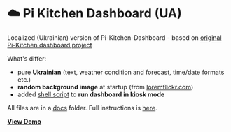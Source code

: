 #  :cloud: Pi Kitchen Dashboard (UA)
Localized (Ukrainian) version of Pi-Kitchen-Dashboard - based on [original Pi-Kitchen dashboard project](https://github.com/userexec/Pi-Kitchen-Dashboard)

What's differ:
* pure **Ukrainian** (text, weather condition and forecast, time/date formats etc.)
* **random background image** at startup (from [loremflickr.com](http://loremflickr.com))
* added [shell script](https://github.com/liketaurus/Pi-Kitchen-Dashboard-UA/blob/master/docs/run.sh) to **run dashboard in kiosk mode**

All files are in a [docs](https://github.com/liketaurus/Pi-Kitchen-Dashboard-UA/tree/master/docs) folder. Full instructions is [here](https://github.com/liketaurus/Pi-Kitchen-Dashboard-UA/blob/master/docs/README.md).

[**View Demo**](https://liketaurus.github.io/Pi-Kitchen-Dashboard-UA/skins/default/index.html)
